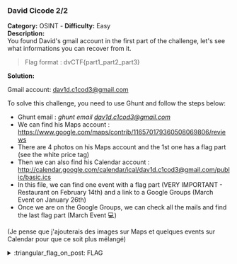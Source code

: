 ### David Cicode 2/2
**Category:** OSINT - **Difficulty:** Easy  
**Description:**  
You found David's gmail account in the first part of the challenge, let's see what informations you can recover from it.  
  

> Flag format : dvCTF{part1_part2_part3}  

**Solution:**  

Gmail account: dav1d.c1cod3@gmail.com

To solve this challenge, you need to use Ghunt and follow the steps below:  

- Ghunt email : *ghunt email dav1d.c1cod3@gmail.com*
- We can find his Maps account : https://www.google.com/maps/contrib/116570179360508069806/reviews
- There are 4 photos on his Maps account and the 1st one has a flag part (see the white price tag)
- Then we can also find his Calendar account : http://calendar.google.com/calendar/ical/dav1d.c1cod3@gmail.com/public/basic.ics
- In this file, we can find one event with a flag part (VERY IMPORTANT - Restaurant on February 14th) and a link to a Google Groups (March Event on January 26th)
- Once we are on the Google Groups, we can check all the mails and find the last flag part (March Event 💻)

(Je pense que j'ajouterais des images sur Maps et quelques events sur Calendar pour que ce soit plus mélangé)

<details>
  <summary>:triangular_flag_on_post: FLAG</summary>

  ```
  dvCTF{gHun7_c4N_b3_U53fU1_jYyMjk4NWRk}
  ```
</details>
